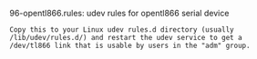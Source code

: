 96-opentl866.rules: udev rules for opentl866 serial device

    Copy this to your Linux udev rules.d directory (usually
    /lib/udev/rules.d/) and restart the udev service to get a
    /dev/tl866 link that is usable by users in the "adm" group.
